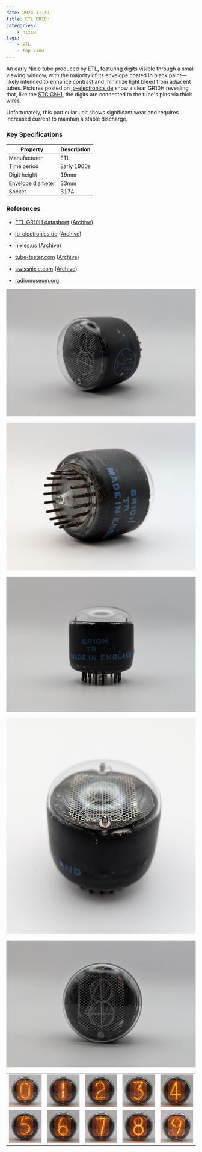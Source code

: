 ```yaml
---
date: 2024-11-19
title: ETL GR10H
categories:
    - nixie
tags:
    - ETL
    - top-view
---
```


An early Nixie tube produced by ETL, featuring digits visible through a small viewing window, with the majority of its envelope coated in black paint—likely intended to enhance contrast and minimize light bleed from adjacent tubes. Pictures posted on [jb-electronics.de](http://www.jb-electronics.de/html/elektronik/nixies/n_gr10h.htm) show a clear GR10H revealing that, like the [STC GN-1](/nixie/stc-gn-1/), the digits are connected to the tube's pins via thick wires.

Unfortunately, this particular unit shows significant wear and requires increased current to maintain a stable discharge.

### Key Specifications

| Property          | Description |
|-------------------|-------------|
| Manufacturer      | ETL         |
| Time period       | Early 1960s |
| Digit height      | 19mm        |
| Envelope diameter | 33mm        |
| Socket            | B17A        |

### References

- [ETL GR10H datasheet](http://www.jb-electronics.de/downloads/elektronik/nixies/GR10H.pdf) ([Archive](https://web.archive.org/web/20240421195500/http://www.jb-electronics.de/downloads/elektronik/nixies/GR10H.pdf))

- [jb-electronics.de](http://www.jb-electronics.de/html/elektronik/nixies/n_gr10h.htm) ([Archive](https://web.archive.org/web/20240421194554/http://www.jb-electronics.de/html/elektronik/nixies/n_gr10h.htm))

- [nixies.us](https://www.nixies.us/bwg_gallery/gr10h/) ([Archive](https://web.archive.org/web/20240422040424/https://www.nixies.us/bwg_gallery/gr10h/))

- [tube-tester.com](https://www.tube-tester.com/sites/nixie/data/GR10H/GR10H.htm) ([Archive](https://web.archive.org/web/20240424052213/https://www.tube-tester.com/sites/nixie/data/GR10H/GR10H.htm))

- [swissnixie.com](https://www.swissnixie.com/tubes/GR10H/) ([Archive](https://web.archive.org/web/20240424051922/https://www.swissnixie.com/tubes/GR10H/))

- [radiomuseum.org](https://www.radiomuseum.org/tubes/tube_gr10h.html)

![ETL GR10H](assets/1.jpg)

![ETL GR10H](assets/2.jpg)

![ETL GR10H](assets/3.jpg)

![ETL GR10H](assets/4.jpg)

![ETL GR10H](assets/5.jpg)

<table>
    <tr>
        <td>
            <a href="assets/6.jpg">
                <img src="assets/6.jpg">
            </a>
        </td>
        <td>
            <a href="assets/7.jpg">
                <img src="assets/7.jpg">
            </a>
        </td>
        <td>
            <a href="assets/8.jpg">
                <img src="assets/8.jpg">
            </a>
        </td>
         <td>
            <a href="assets/9.jpg">
                <img src="assets/9.jpg">
            </a>
        </td>
        <td>
            <a href="assets/10.jpg">
                <img src="assets/10.jpg">
            </a>
        </td>
    </tr>
    <tr>
        <td>
            <a href="assets/11.jpg">
                <img src="assets/11.jpg">
            </a>
        </td>
        <td>
            <a href="assets/12.jpg">
                <img src="assets/12.jpg">
            </a>
        </td>
        <td>
            <a href="assets/13.jpg">
                <img src="assets/13.jpg">
            </a>
        </td>
         <td>
            <a href="assets/14.jpg">
                <img src="assets/14.jpg">
            </a>
        </td>
        <td>
            <a href="assets/15.jpg">
                <img src="assets/15.jpg">
            </a>
        </td>
    </tr>
</table>